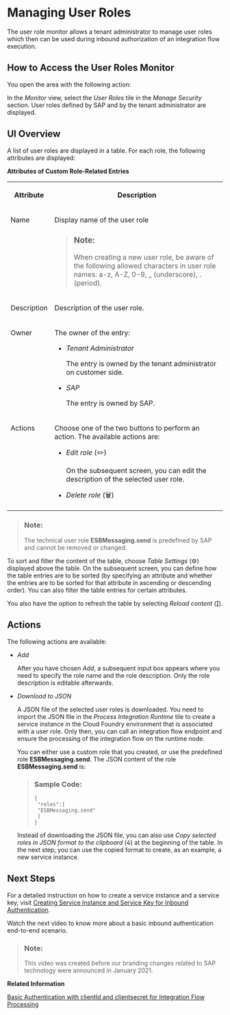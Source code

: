 <!-- loio4e86f0dcb41f49e99ea43e82a0e99c73 -->

<link rel="stylesheet" type="text/css" href="../css/sap-icons.css"/>

# Managing User Roles

The user role monitor allows a tenant administrator to manage user roles which then can be used during inbound authorization of an integration flow execution.



<a name="loio4e86f0dcb41f49e99ea43e82a0e99c73__section_tvn_fx2_zhb"/>

## How to Access the User Roles Monitor

You open the area with the following action:

In the *Monitor* view, select the *User Roles* tile in the *Manage Security* section. User roles defined by SAP and by the tenant administrator are displayed.



<a name="loio4e86f0dcb41f49e99ea43e82a0e99c73__section_sgz_pry_yhb"/>

## UI Overview

A list of user roles are displayed in a table. For each role, the following attributes are displayed:

**Attributes of Custom Role-Related Entries**


<table>
<tr>
<th valign="top">

Attribute

</th>
<th valign="top">

Description

</th>
</tr>
<tr>
<td valign="top">

Name

</td>
<td valign="top">

Display name of the user role

> ### Note:  
> When creating a new user role, be aware of the following allowed characters in user role names: a-z, A-Z, 0-9, \_ \(underscore\), . \(period\).



</td>
</tr>
<tr>
<td valign="top">

Description

</td>
<td valign="top">

Description of the user role.

</td>
</tr>
<tr>
<td valign="top">

Owner

</td>
<td valign="top">

The owner of the entry:

-   *Tenant Administrator*

    The entry is owned by the tenant administrator on customer side.

-   *SAP*

    The entry is owned by SAP.




</td>
</tr>
<tr>
<td valign="top">

Actions

</td>
<td valign="top">

Choose one of the two buttons to perform an action. The available actions are:

-   *Edit role* \(:pencil2:\)

    On the subsequent screen, you can edit the description of the selected user role.

-   *Delete role* \(:wastebasket:\)



</td>
</tr>
</table>

> ### Note:  
> The technical user role **ESBMessaging.send** is predefined by SAP and cannot be removed or changed.

To sort and filter the content of the table, choose *Table Settings* \(:gear:\) displayed above the table. On the subsequent screen, you can define how the table entries are to be sorted \(by specifying an attribute and whether the entries are to be sorted for that attribute in ascending or descending order\). You can also filter the table entries for certain attributes.

You also have the option to refresh the table by selecting *Reload content* \(<span class="SAP-icons"></span>\).



<a name="loio4e86f0dcb41f49e99ea43e82a0e99c73__section_iw3_m1f_zhb"/>

## Actions

The following actions are available:

-   *Add*

    After you have chosen *Add*, a subsequent input box appears where you need to specify the role name and the role description. Only the role description is editable afterwards.

-   *Download to JSON*

    A JSON file of the selected user roles is downloaded. You need to import the JSON file in the *Process Integration Runtime* tile to create a service instance in the Cloud Foundry environment that is associated with a user role. Only then, you can call an integration flow endpoint and ensure the processing of the integration flow on the runtime node.

    You can either use a custom role that you created, or use the predefined role **ESBMessaging.send**. The JSON content of the role **ESBMessaging.send** is:

    > ### Sample Code:  
    > ```
    > {
    >  "roles":[
    >  "ESBMessaging.send"
    >  ]
    > }
    > ```

    Instead of downloading the JSON file, you can also use *Copy selected roles in JSON format to the clipboard* \(<span class="SAP-icons"></span>\) at the beginning of the table. In the next step, you can use the copied format to create, as an example, a new service instance.




<a name="loio4e86f0dcb41f49e99ea43e82a0e99c73__section_hpc_kdt_zhb"/>

## Next Steps

For a detailed instruction on how to create a service instance and a service key, visit [Creating Service Instance and Service Key for Inbound Authentication](../40-RemoteSystems/creating-service-instance-and-service-key-for-inbound-authentication-19af5e2.md).

Watch the next video to know more about a basic inbound authentication end-to-end scenario.

> ### Note:  
> This video was created before our branding changes related to SAP technology were announced in January 2021.



**Related Information**  


[Basic Authentication with clientId and clientsecret for Integration Flow Processing](../40-RemoteSystems/basic-authentication-with-clientid-and-clientsecret-for-integration-flow-processing-647eeb3.md "Use this procedure to connect a sender system to SAP Cloud Integration.")

